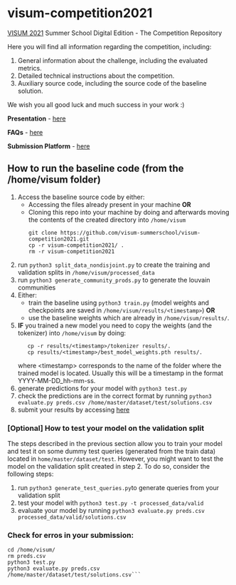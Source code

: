# visum-competition2021
[VISUM 2021](http://visum.inesctec.pt) Summer School Digital Edition - The Competition Repository 

Here you will find all information regarding the competition, including:

1. General information about the challenge, including the evaluated metrics.
2. Detailed technical instructions about the competition.
3. Auxiliary source code, including the source code of the baseline solution.

We wish you all good luck and much success in your work :)

**Presentation** - [here](INSERT_LINK)

**FAQs** - [here](https://github.com/visum-summerschool/visum-competition2021/blob/main/VISUM2021_FAQs.pdf)

**Submission Platform** - [here](https://visum.inesctec.pt/submissions)

## How to run the baseline code (from the /home/visum folder)
1. Access the baseline source code by either:
   - Accessing the files already present in your machine **OR**
   - Cloning this repo into your machine by doing and afterwards moving the contents of the created directory into ```/home/visum```
      ``` 
      git clone https://github.com/visum-summerschool/visum-competition2021.git
      cp -r visum-competition2021/ .
      rm -r visum-competition2021 
      ```
2. run ```python3 split_data_nondisjoint.py``` to create the training and validation splits in ```/home/visum/processed_data```
3. run ```python3 generate_community_prods.py``` to generate the louvain communities
4. Either:
    - train the baseline using ```python3 train.py``` (model weights and checkpoints are saved in ```/home/visum/results/<timestamp>```) **OR**
    - use the baseline weights which are already in ```/home/visum/results/```.
5. **IF** you trained a new model you need to copy the weights (and the tokenizer) into ```/home/visum``` by doing:
    ```
       cp -r results/<timestamp>/tokenizer results/.
       cp results/<timestamp>/best_model_weights.pth results/.
    ```
    where \<timestamp\> corresponds to the name of the folder where the trained model is located. Usually this will be a timestamp in the format YYYY-MM-DD_hh-mm-ss.
6. generate predictions for your model with ```python3 test.py```
7. check the predictions are in the correct format by running ```python3 evaluate.py preds.csv /home/master/dataset/test/solutions.csv```
8. submit your results by accessing [here](https://visum.inesctec.pt/submissions)


### [Optional] How to test your model on the validation split
The steps described in the previous section allow you to train your model and test it on some dummy test queries (generated from the train data) located in ```home/master/dataset/test```. However, you might want to test the model on the validation split created in step 2. To do so, consider the following steps:

1. run ```python3 generate_test_queries.py```to generate queries from your validation split
2. test your model with ```python3 test.py -t processed_data/valid```
3. evaluate your model by running ```python3 evaluate.py preds.csv processed_data/valid/solutions.csv```

### Check for erros in your submission:
```
cd /home/visum/
rm preds.csv
python3 test.py
python3 evaluate.py preds.csv /home/master/dataset/test/solutions.csv```


 
